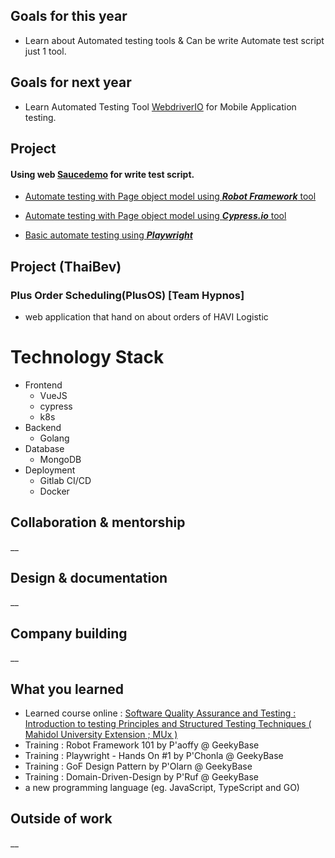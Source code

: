 ## Goals for this year

* Learn about Automated testing tools & Can be write Automate test script just 1 tool.

## Goals for next year

* Learn Automated Testing Tool  [WebdriverIO](https://webdriver.io) for Mobile Application testing.

## Project

#### Using web [Saucedemo](https://www.saucedemo.com/) for write test script.

* [Automate testing with Page object model using ***Robot Framework*** tool](https://github.com/kendosarun/automate-test-script/blob/main/robotframework/test/saucedemo.robot)

* [Automate testing with Page object model using ***Cypress.io*** tool](https://github.com/kendosarun/automate-test-script/blob/main/cypress/cypress/e2e/saucedemo.cy.ts)

* [Basic automate testing using ***Playwright***](https://github.com/kendosarun/automate-test-script/blob/main/playwright/tests/saucedemo.spec.ts)


## Project (ThaiBev)

### Plus Order Scheduling(PlusOS) [Team Hypnos]
* web application that hand on about orders of HAVI Logistic

# Technology Stack
- Frontend
    - VueJS
    - cypress
    - k8s
- Backend
    - Golang
- Database
    - MongoDB
- Deployment
    - Gitlab CI/CD
    - Docker



## Collaboration & mentorship
__

## Design & documentation
__

## Company building
__

## What you learned

* Learned course online : [Software Quality Assurance and Testing : Introduction to testing Principles and Structured Testing Techniques ( Mahidol University Extension ; MUx )](https://mux.mahidol.ac.th/edxphp/getcer/982a9e2ff4c07dfe1b610340df9b2c9a442a846d)
* Training : Robot Framework 101 by P'aoffy @ GeekyBase
* Training : Playwright - Hands On #1 by P'Chonla @ GeekyBase
* Training : GoF Design Pattern by P'Olarn @ GeekyBase
* Training : Domain-Driven-Design by P'Ruf @ GeekyBase
* a new programming language (eg. JavaScript, TypeScript and GO)

## Outside of work
__